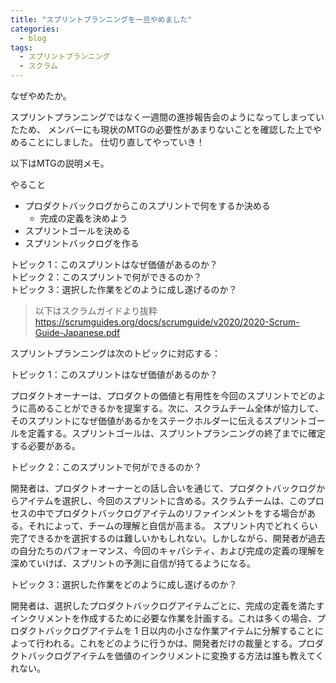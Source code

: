 ```yaml
---
title: "スプリントプランニングを一旦やめました"
categories:
  - blog
tags:
  - スプリントプランニング
  - スクラム
---
```


なぜやめたか。

スプリントプランニングではなく一週間の進捗報告会のようになってしまっていたため、
メンバーにも現状のMTGの必要性があまりないことを確認した上でやめることにしました。
仕切り直してやっていき！

以下はMTGの説明メモ。

やること
- プロダクトバックログからこのスプリントで何をするか決める
    - 完成の定義を決めよう
- スプリントゴールを決める
- スプリントバックログを作る

トピック 1：このスプリントはなぜ価値があるのか？  
トピック 2：このスプリントで何ができるのか？  
トピック 3：選択した作業をどのように成し遂げるのか？  


> 以下はスクラムガイドより抜粋
> https://scrumguides.org/docs/scrumguide/v2020/2020-Scrum-Guide-Japanese.pdf

スプリントプランニングは次のトピックに対応する：

トピック 1：このスプリントはなぜ価値があるのか？

プロダクトオーナーは、プロダクトの価値と有⽤性を今回のスプリントでどのように⾼めることができるかを提案する。次に、スクラムチーム全体が協⼒して、そのスプリントになぜ価値があるかをステークホルダーに伝えるスプリントゴールを定義する。スプリントゴールは、スプリントプランニングの終了までに確定する必要がある。

トピック 2：このスプリントで何ができるのか？

開発者は、プロダクトオーナーとの話し合いを通じて、プロダクトバックログからアイテムを選択し、今回のスプリントに含める。スクラムチームは、このプロセスの中でプロダクトバックログアイテムのリファインメントをする場合がある。それによって、チームの理解と⾃信が⾼まる。
スプリント内でどれくらい完了できるかを選択するのは難しいかもしれない。しかしながら、開発者が過去の⾃分たちのパフォーマンス、今回のキャパシティ、および完成の定義の理解を深めていけば、スプリントの予測に⾃信が持てるようになる。

トピック 3：選択した作業をどのように成し遂げるのか？

開発者は、選択したプロダクトバックログアイテムごとに、完成の定義を満たすインクリメントを作成するために必要な作業を計画する。これは多くの場合、プロダクトバックログアイテムを 1 ⽇以内の⼩さな作業アイテムに分解することによって⾏われる。これをどのように⾏うかは、開発者だけの裁量とする。プロダクトバックログアイテムを価値のインクリメントに変換する⽅法は誰も教えてくれない。